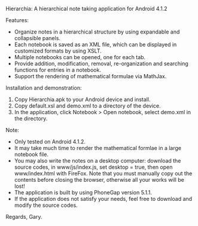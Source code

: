 Hierarchia: A hierarchical note taking application for Android 4.1.2 

Features:
- Organize notes in a hierarchical structure by using expandable and collapsible panels.
- Each notebook is saved as an XML file, which can be displayed in customized formats by using XSLT.
- Multiple notebooks can be opened, one for each tab.
- Provide addition, modification, removal, re-organization and searching functions for entries in a notebook.
- Support the rendering of mathematical formulae via MathJax.

Installation and demonstration:
1. Copy Hierarchia.apk to your Android device and install.
2. Copy default.xsl and demo.xml to a directory of the device.
3. In the application, click Notebook > Open notebook, select demo.xml in the directory.

Note:
- Only tested on Android 4.1.2.
- It may take much time to render the mathematical formlae in a large notebook file.
- You may also write the notes on a desktop computer: download the source codes, in www/js/index.js, set desktop = true, then open www/index.html with FireFox. Note that you must manually copy out the contents before closing the browser, otherwise all your works will be lost!
- The application is built by using PhoneGap version 5.1.1.
- If the application does not satisfy your needs, feel free to download and modify the source codes.

Regards,
Gary.
